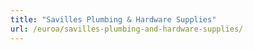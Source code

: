 ```yaml
---
title: "Savilles Plumbing & Hardware Supplies"
url: /euroa/savilles-plumbing-and-hardware-supplies/
---
```


